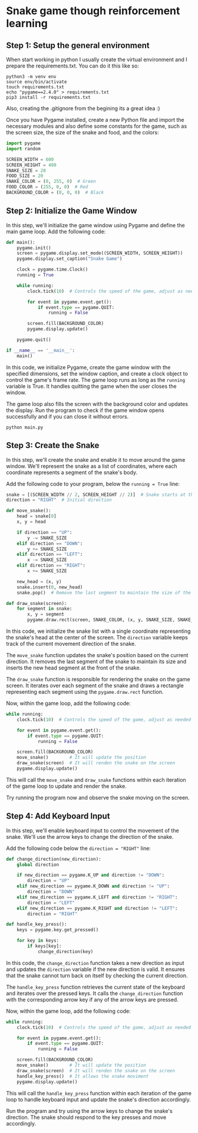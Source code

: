 # Snake game though reinforcement learning

## Step 1: Setup the general environment
When start working in python I usually create the virtual environment and I prepare the requirements.txt. You can do it this like so:

```shell
python3 -m venv env
source env/bin/activate
touch requirements.txt
echo "pygame==2.4.0" > requirements.txt
pip3 install -r requirements.txt
```
Also, creating the .gitignore from the begining its a great idea :)

Once you have Pygame installed, create a new Python file and import the necessary modules and also define some constants for the game, such as the screen size, the size of the snake and food, and the colors:

```python
import pygame
import random

SCREEN_WIDTH = 600
SCREEN_HEIGHT = 400
SNAKE_SIZE = 20
FOOD_SIZE = 20
SNAKE_COLOR = (0, 255, 0)  # Green
FOOD_COLOR = (255, 0, 0)  # Red
BACKGROUND_COLOR = (0, 0, 0)  # Black
```

## Step 2: Initialize the Game Window
In this step, we'll initialize the game window using Pygame and define the main game loop. Add the following code:

```python
def main():
    pygame.init()
    screen = pygame.display.set_mode((SCREEN_WIDTH, SCREEN_HEIGHT))
    pygame.display.set_caption("Snake Game")

    clock = pygame.time.Clock()
    running = True

    while running:
        clock.tick(10)  # Controls the speed of the game, adjust as needed

        for event in pygame.event.get():
            if event.type == pygame.QUIT:
                running = False

        screen.fill(BACKGROUND_COLOR)
        pygame.display.update()

    pygame.quit()

if __name__ == '__main__':
    main()
```

In this code, we initialize Pygame, create the game window with the specified dimensions, set the window caption, and create a clock object to control the game's frame rate. The game loop runs as long as the `running` variable is True. It handles quitting the game when the user closes the window.

The game loop also fills the screen with the background color and updates the display. Run the program to check if the game window opens successfully and if you can close it without errors.

```shell
python main.py
```
## Step 3: Create the Snake
In this step, we'll create the snake and enable it to move around the game window. We'll represent the snake as a list of coordinates, where each coordinate represents a segment of the snake's body.

Add the following code to your program, below the `running = True` line:

```python
snake = [(SCREEN_WIDTH // 2, SCREEN_HEIGHT // 2)]  # Snake starts at the center of the screen
direction = "RIGHT"  # Initial direction

def move_snake():
    head = snake[0]
    x, y = head

    if direction == "UP":
        y -= SNAKE_SIZE
    elif direction == "DOWN":
        y += SNAKE_SIZE
    elif direction == "LEFT":
        x -= SNAKE_SIZE
    elif direction == "RIGHT":
        x += SNAKE_SIZE

    new_head = (x, y)
    snake.insert(0, new_head)
    snake.pop()  # Remove the last segment to maintain the size of the snake

def draw_snake(screen):
    for segment in snake:
        x, y = segment
        pygame.draw.rect(screen, SNAKE_COLOR, (x, y, SNAKE_SIZE, SNAKE_SIZE))

```

In this code, we initialize the snake list with a single coordinate representing the snake's head at the center of the screen. The `direction` variable keeps track of the current movement direction of the snake.

The `move_snake` function updates the snake's position based on the current direction. It removes the last segment of the snake to maintain its size and inserts the new head segment at the front of the snake.

The `draw_snake` function is responsible for rendering the snake on the game screen. It iterates over each segment of the snake and draws a rectangle representing each segment using the `pygame.draw.rect` function.

Now, within the game loop, add the following code:

```python
while running:
    clock.tick(10)  # Controls the speed of the game, adjust as needed

    for event in pygame.event.get():
        if event.type == pygame.QUIT:
            running = False

    screen.fill(BACKGROUND_COLOR)
    move_snake()        # It will update the position
    draw_snake(screen)  # It will renden the snake on the screen
    pygame.display.update()
```

This will call the `move_snake` and `draw_snake` functions within each iteration of the game loop to update and render the snake.

Try running the program now and observe the snake moving on the screen.

## Step 4: Add Keyboard Input
In this step, we'll enable keyboard input to control the movement of the snake. We'll use the arrow keys to change the direction of the snake.

Add the following code below the `direction = "RIGHT"` line:

```python
def change_direction(new_direction):
    global direction

    if new_direction == pygame.K_UP and direction != "DOWN":
        direction = "UP"
    elif new_direction == pygame.K_DOWN and direction != "UP":
        direction = "DOWN"
    elif new_direction == pygame.K_LEFT and direction != "RIGHT":
        direction = "LEFT"
    elif new_direction == pygame.K_RIGHT and direction != "LEFT":
        direction = "RIGHT"

def handle_key_press():
    keys = pygame.key.get_pressed()

    for key in keys:
        if keys[key]:
            change_direction(key)
```

In this code, the `change_direction` function takes a new direction as input and updates the `direction` variable if the new direction is valid. It ensures that the snake cannot turn back on itself by checking the current direction.

The `handle_key_press` function retrieves the current state of the keyboard and iterates over the pressed keys. It calls the `change_direction` function with the corresponding arrow key if any of the arrow keys are pressed.

Now, within the game loop, add the following code:

```python
while running:
    clock.tick(10)  # Controls the speed of the game, adjust as needed

    for event in pygame.event.get():
        if event.type == pygame.QUIT:
            running = False

    screen.fill(BACKGROUND_COLOR)
    move_snake()        # It will update the position
    draw_snake(screen)  # It will renden the snake on the screen
    handle_key_press()  # It allows the snake moviment
    pygame.display.update()
```

This will call the `handle_key_press` function within each iteration of the game loop to handle keyboard input and update the snake's direction accordingly.

Run the program and try using the arrow keys to change the snake's direction. The snake should respond to the key presses and move accordingly.
